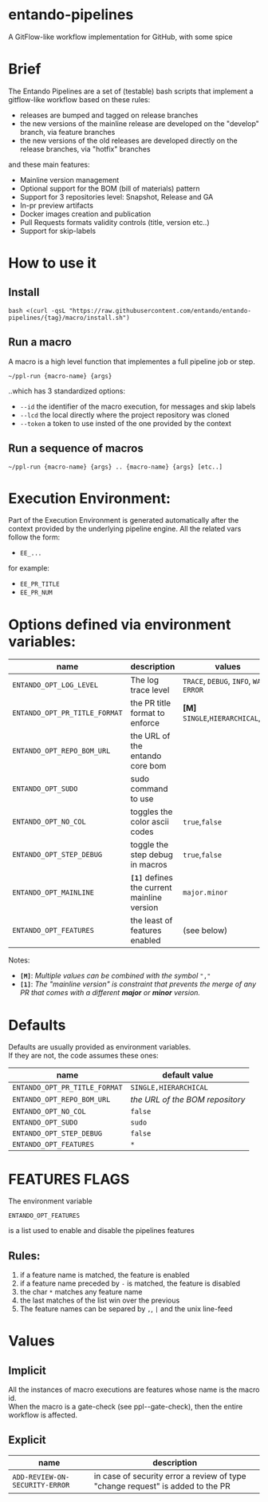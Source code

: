 # entando-pipelines

A GitFlow-like workflow implementation for GitHub, with some spice

# Brief

The Entando Pipelines are a set of (testable) bash scripts that implement a gitflow-like workflow based on these rules:

 - releases are bumped and tagged on release branches
 - the new versions of the mainline release are developed on the "develop" branch, via feature branches
 - the new versions of the old releases are developed directly on the release branches, via "hotfix" branches
 
and these main features:

 - Mainline version management
 - Optional support for the BOM (bill of materials) pattern
 - Support for 3 repositories level: Snapshot, Release and GA 
 - In-pr preview artifacts
 - Docker images creation and publication
 - Pull Requests formats validity controls (title, version etc..)
 - Support for skip-labels

 
# How to use it

## Install

```
bash <(curl -qsL "https://raw.githubusercontent.com/entando/entando-pipelines/{tag}/macro/install.sh")
```

## Run a macro

A macro is a high level function that implementes a full pipeline job or step.

```
~/ppl-run {macro-name} {args}
```

..which has 3 standardized options:

 - `--id`    the identifier of the macro execution, for messages and skip labels
 - `--lcd`   the local directly where the project repository was cloned
 - `--token` a token to use insted of the one provided by the context
 
## Run a sequence of macros

```
~/ppl-run {macro-name} {args} .. {macro-name} {args} [etc..]
```

# Execution Environment:

Part of the Execution Environment is generated automatically after the context provided by the underlying pipeline engine. All the related vars follow the form:

 - `EE_...`
 
for example:
  
 - `EE_PR_TITLE`
 - `EE_PR_NUM`

# Options defined via environment variables:

| name | description | values |
| - | - | - |
| `ENTANDO_OPT_LOG_LEVEL`  | The log trace level |`TRACE`, `DEBUG`, `INFO`, `WARN`, `ERROR` |
| `ENTANDO_OPT_PR_TITLE_FORMAT` | the PR title format to enforce | **[M]** `SINGLE`,`HIERARCHICAL`,`ANY` |
| `ENTANDO_OPT_REPO_BOM_URL`  | the URL of the entando core bom | |
| `ENTANDO_OPT_SUDO` | sudo command to use | |
| `ENTANDO_OPT_NO_COL` | toggles the color ascii codes | `true`,`false` |
| `ENTANDO_OPT_STEP_DEBUG` | toggle the step debug in macros | `true`,`false` |
| `ENTANDO_OPT_MAINLINE` | **`[1]`** defines the current mainline version | `major.minor` |
| `ENTANDO_OPT_FEATURES` | the least of features enabled | (see below) |

Notes:

 - **`[M]`**: _Multiple values can be combined with the symbol_ `","`
 - **`[1]`**: _The "mainline version" is constraint that prevents the merge of any PR that comes with a different **major** or **minor** version._

# Defaults

Defaults are usually provided as environment variables.  
If they are not, the code assumes these ones:  

| name | default value |
| - | - |
| `ENTANDO_OPT_PR_TITLE_FORMAT` | `SINGLE,HIERARCHICAL` |
| `ENTANDO_OPT_REPO_BOM_URL`  | _the URL of the BOM repository_ |
| `ENTANDO_OPT_NO_COL` | `false` |
| `ENTANDO_OPT_SUDO` | `sudo` |
| `ENTANDO_OPT_STEP_DEBUG` | `false` |
| `ENTANDO_OPT_FEATURES` | `*` |


# FEATURES FLAGS

The environment variable

```
ENTANDO_OPT_FEATURES
```

is a list used to enable and disable the pipelines features

## Rules:

1. if a feature name is matched, the feature is enabled
2. if a feature name preceded by `-` is matched, the feature is disabled
3. the char `*` matches any feature name
4. the last matches of the list win over the previous
5. The feature names can be separed by `,`, `|` and the unix line-feed

# Values 

## Implicit

All the instances of macro executions are features whose name is the macro id.  
When the macro is a gate-check (see ppl--gate-check), then the entire workflow is affected.

## Explicit

|name|description|
|-|-|
| `ADD-REVIEW-ON-SECURITY-ERROR` | in case of security error a review of type "change request" is added to the PR |
